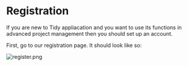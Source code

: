 # Registration

If you are new to Tidy appliacation and you want to use its functions in advanced project management then you should set up an account.

First, go to our registration page. It should look like so:

![register.png](docs/img/register.png)

